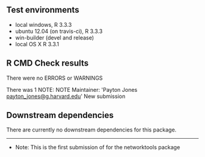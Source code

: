## Test environments
* local windows, R 3.3.3
* ubuntu 12.04 (on travis-ci), R 3.3.3
* win-builder (devel and release)
* local OS X R 3.3.1

## R CMD Check results
There were no ERRORS or WARNINGS

There was 1 NOTE: 
NOTE
Maintainer: 'Payton Jones <payton_jones@g.harvard.edu>'
New submission

## Downstream dependencies
There are currently no downstream dependencies for this package.

---

* Note: This is the first submission of for the networktools package
